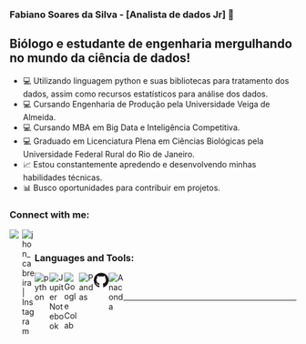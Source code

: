 ### Fabiano Soares da Silva - [Analista de dados Jr] 👋

## Biólogo e estudante de engenharia mergulhando no mundo da ciência de dados!

- 💻 Utilizando linguagem python e suas bibliotecas para tratamento dos dados, assim como recursos estatísticos para análise dos dados. 
- 💻 Cursando Engenharia de Produção pela Universidade Veiga de Almeida. 
- 💻 Cursando MBA em Big Data e Inteligência Competitiva.
- 💻 Graduado em Licenciatura Plena em Ciências Biológicas pela Universidade Federal Rural do Rio de Janeiro.
- 📈 Estou constantemente apredendo e desenvolvendo minhas habilidades técnicas.
- 📊 Busco oportunidades para contribuir em projetos.

### Connect with me:

[<img align="left"  width="22px" src="https://cdn.jsdelivr.net/npm/simple-icons@3.4.0/icons/linkedin.svg" />](https://www.linkedin.com/in/fabiano-soares-da-silva-b312233a/)

[<img align="left" alt="jhon_cabreira | Instagram" width="22px" src="https://upload.wikimedia.org/wikipedia/commons/5/58/Instagram-Icon.png" />](https://www.instagram.com/fabianobio/)


<br />

### Languages and Tools:

<img align="left" alt="python" width="26px" src="https://cdn3.iconfinder.com/data/icons/logos-and-brands-adobe/512/267_Python-512.png" />

<img align="left" alt="Jupiter Notebook" width="26px" src="https://jupyter.org/assets/main-logo.svg" />

<img align="left" alt="Google Colab" width="26px" src="https://miro.medium.com/max/320/1*dWlg8C46t_ZJ9P8rc-RyWg.png" />

<img align="left" alt="Pandas" width="26px" src="https://cdn.jsdelivr.net/npm/simple-icons@3.4.0/icons/pandas.svg" />

<img align="left" alt="GitHub" width="26px" src="https://raw.githubusercontent.com/github/explore/78df643247d429f6cc873026c0622819ad797942/topics/github/github.png" />

<img align="left" alt="Anaconda" width="26px" src="https://www.clipartmax.com/png/small/349-3490136_anaconda-icon-anaconda-python-icon.png" />

<br />
<br />


---
